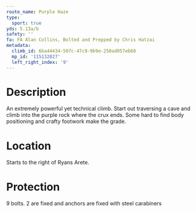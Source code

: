 ```yaml
---
route_name: Purple Haze
type:
  sport: true
yds: 5.13a/b
safety: ''
fa: FA Alan Collins, Bolted and Prepped by Chris Hatzai
metadata:
  climb_id: 6ba44434-507c-47c9-9b9e-250ad057eb60
  mp_id: '115132827'
  left_right_index: '9'
---
```

# Description
An extremely powerful yet technical climb. Start out traversing a cave and climb into the purple rock where the crux ends. Some hard to find body positioning and crafty footwork make the grade.

# Location
Starts to the right of Ryans Arete.

# Protection
9 bolts. 2 are fixed and anchors are fixed with steel carabiners

